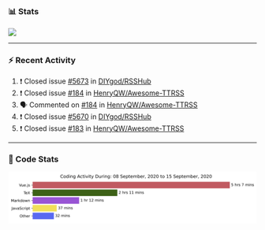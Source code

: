 ### :bar_chart: Stats

<a href="#">
  <img align="center" src="https://github-readme-stats.vercel.app/api?username=henryqw&count_private=true&show_icons=true" />
</a>
<!-- <a href="#">
  <img align="center" src="https://github-readme-stats-git-master.henryqw.vercel.app/api/top-langs/?username=HenryQW&layout=compact" />
</a> -->

---

### :zap: Recent Activity

<!--START_SECTION:activity-->

1. ❗️ Closed issue [#5673](https://github.com//DIYgod/RSSHub/issues/5673) in [DIYgod/RSSHub](https://github.com//DIYgod/RSSHub)
2. ❗️ Closed issue [#184](https://github.com//HenryQW/Awesome-TTRSS/issues/184) in [HenryQW/Awesome-TTRSS](https://github.com//HenryQW/Awesome-TTRSS)
3. 🗣 Commented on [#184](https://github.com//HenryQW/Awesome-TTRSS/issues/184) in [HenryQW/Awesome-TTRSS](https://github.com//HenryQW/Awesome-TTRSS)
4. ❗️ Closed issue [#5670](https://github.com//DIYgod/RSSHub/issues/5670) in [DIYgod/RSSHub](https://github.com//DIYgod/RSSHub)
5. ❗️ Closed issue [#183](https://github.com//HenryQW/Awesome-TTRSS/issues/183) in [HenryQW/Awesome-TTRSS](https://github.com//HenryQW/Awesome-TTRSS)
<!--END_SECTION:activity-->

---

### :calendar: Code Stats

![WakaTime](https://github.com/HenryQW/HenryQW/blob/master/images/stat.svg)
